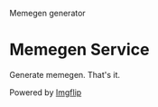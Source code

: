 Memegen generator

# Memegen Service

Generate memegen. That's it.

Powered by [Imgflip](https://imgflip.com/api)
